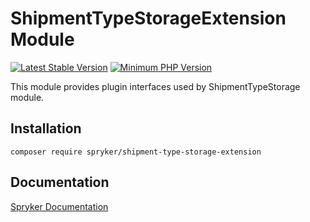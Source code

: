 # ShipmentTypeStorageExtension Module
[![Latest Stable Version](https://poser.pugx.org/spryker/shipment-type-storage-extension/v/stable.svg)](https://packagist.org/packages/spryker/shipment-type-storage-extension)
[![Minimum PHP Version](https://img.shields.io/badge/php-%3E%3D%208.3-8892BF.svg)](https://php.net/)

This module provides plugin interfaces used by ShipmentTypeStorage module.

## Installation

```
composer require spryker/shipment-type-storage-extension
```

## Documentation

[Spryker Documentation](https://docs.spryker.com)
